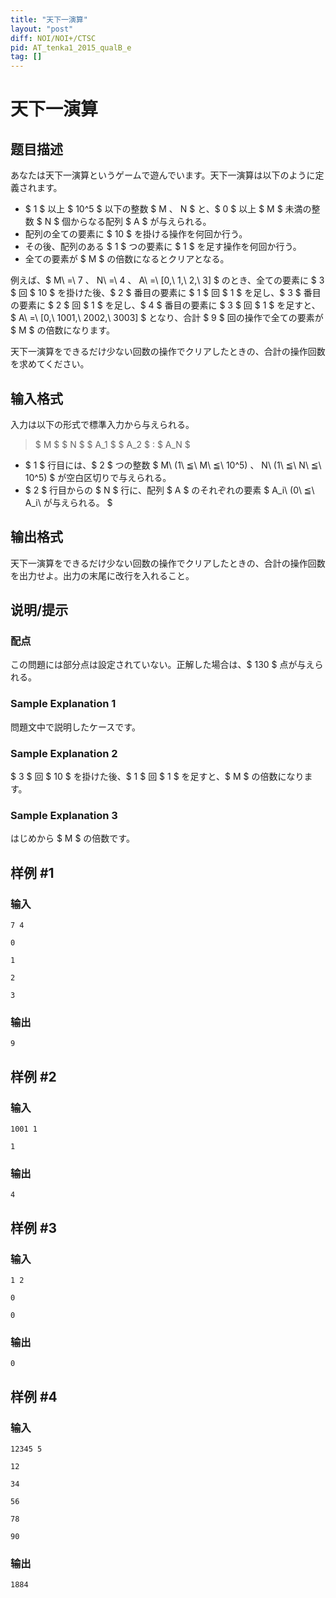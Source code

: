 ```yaml
---
title: "天下一演算"
layout: "post"
diff: NOI/NOI+/CTSC
pid: AT_tenka1_2015_qualB_e
tag: []
---
```


# 天下一演算

## 题目描述

[problemUrl]: https://atcoder.jp/contests/tenka1-2015-qualb/tasks/tenka1_2015_qualB_e

あなたは天下一演算というゲームで遊んでいます。天下一演算は以下のように定義されます。

- $ 1 $ 以上 $ 10^5 $ 以下の整数 $ M $、$ N $ と、$ 0 $ 以上 $ M $ 未満の整数 $ N $ 個からなる配列 $ A $ が与えられる。
- 配列の全ての要素に $ 10 $ を掛ける操作を何回か行う。
- その後、配列のある $ 1 $ つの要素に $ 1 $ を足す操作を何回か行う。
- 全ての要素が $ M $ の倍数になるとクリアとなる。

例えば、$ M\ =\ 7 $、$ N\ =\ 4 $、$ A\ =\ \[0,\ 1,\ 2,\ 3\] $ のとき、全ての要素に $ 3 $ 回 $ 10 $ を掛けた後、$ 2 $ 番目の要素に $ 1 $ 回 $ 1 $ を足し、$ 3 $ 番目の要素に $ 2 $ 回 $ 1 $ を足し、$ 4 $ 番目の要素に $ 3 $ 回 $ 1 $ を足すと、$ A\ =\ \[0,\ 1001,\ 2002,\ 3003\] $ となり、合計 $ 9 $ 回の操作で全ての要素が $ M $ の倍数になります。

天下一演算をできるだけ少ない回数の操作でクリアしたときの、合計の操作回数を求めてください。

## 输入格式

入力は以下の形式で標準入力から与えられる。

> $ M $ $ N $ $ A_1 $ $ A_2 $ : $ A_N $

- $ 1 $ 行目には、$ 2 $ つの整数 $ M\ (1\ ≦\ M\ ≦\ 10^5) $、$ N\ (1\ ≦\ N\ ≦\ 10^5) $ が空白区切りで与えられる。
- $ 2 $ 行目からの $ N $ 行に、配列 $ A $ のそれぞれの要素 $ A_i\ (0\ ≦\ A_i\ が与えられる。 $

## 输出格式

天下一演算をできるだけ少ない回数の操作でクリアしたときの、合計の操作回数を出力せよ。出力の末尾に改行を入れること。

## 说明/提示

### 配点

この問題には部分点は設定されていない。正解した場合は、$ 130 $ 点が与えられる。

### Sample Explanation 1

問題文中で説明したケースです。

### Sample Explanation 2

$ 3 $ 回 $ 10 $ を掛けた後、$ 1 $ 回 $ 1 $ を足すと、$ M $ の倍数になります。

### Sample Explanation 3

はじめから $ M $ の倍数です。

## 样例 #1

### 输入

```
7 4
0
1
2
3
```

### 输出

```
9
```

## 样例 #2

### 输入

```
1001 1
1
```

### 输出

```
4
```

## 样例 #3

### 输入

```
1 2
0
0
```

### 输出

```
0
```

## 样例 #4

### 输入

```
12345 5
12
34
56
78
90
```

### 输出

```
1884
```

